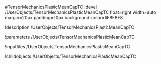 <!-- MOOSE Object Documentation Stub: Remove this when content is added. -->
#TensorMechanicsPlasticMeanCapTC
!devel /UserObjects/TensorMechanicsPlasticMeanCapTC float=right width=auto margin=20px padding=20px background-color=#F8F8F8

!description /UserObjects/TensorMechanicsPlasticMeanCapTC

!parameters /UserObjects/TensorMechanicsPlasticMeanCapTC

!inputfiles /UserObjects/TensorMechanicsPlasticMeanCapTC

!childobjects /UserObjects/TensorMechanicsPlasticMeanCapTC
